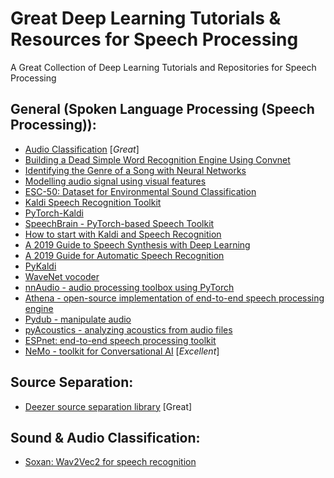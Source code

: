 # Great Deep Learning Tutorials & Resources for Speech Processing
A Great Collection of Deep Learning Tutorials and Repositories for Speech Processing

## General (Spoken Language Processing (Speech Processing)):  
- [Audio Classification](https://towardsdatascience.com/audio-classification-using-fastai-and-on-the-fly-frequency-transforms-4dbe1b540f89) [_Great_]  
- [Building a Dead Simple Word Recognition Engine Using Convnet](https://blog.manash.me/building-a-dead-simple-word-recognition-engine-using-convnet-in-keras-25e72c19c12b)  
- [Identifying the Genre of a Song with Neural Networks](https://medium.com/@navdeepsingh_2336/identifying-the-genre-of-a-song-with-neural-networks-851db89c42f0)  
- [Modelling audio signal using visual features](https://raghavgoyal14.github.io/2018/04/12/audio-via-vid-features.html)  
- [ESC-50: Dataset for Environmental Sound Classification](https://github.com/karolpiczak/ESC-50)  
- [Kaldi Speech Recognition Toolkit](https://github.com/kaldi-asr/kaldi)  
- [PyTorch-Kaldi](https://github.com/mravanelli/pytorch-kaldi)  
- [SpeechBrain - PyTorch-based Speech Toolkit](https://speechbrain.github.io/)  
- [How to start with Kaldi and Speech Recognition](https://towardsdatascience.com/how-to-start-with-kaldi-and-speech-recognition-a9b7670ffff6)  
- [A 2019 Guide to Speech Synthesis with Deep Learning](https://heartbeat.fritz.ai/a-2019-guide-to-speech-synthesis-with-deep-learning-630afcafb9dd)  
- [A 2019 Guide for Automatic Speech Recognition](https://heartbeat.fritz.ai/a-2019-guide-for-automatic-speech-recognition-f1e1129a141c)  
- [PyKaldi](https://github.com/pykaldi/pykaldi)  
- [WaveNet vocoder](https://github.com/r9y9/wavenet_vocoder)  
- [nnAudio - audio processing toolbox using PyTorch](https://github.com/KinWaiCheuk/nnAudio)  
- [Athena - open-source implementation of end-to-end speech processing engine](https://github.com/athena-team/athena/tree/simclr)   
- [Pydub - manipulate audio](https://github.com/jiaaro/pydub)  
- [pyAcoustics - analyzing acoustics from audio files](https://github.com/timmahrt/pyAcoustics)  
- [ESPnet: end-to-end speech processing toolkit](https://github.com/espnet/espnet)  
- [NeMo - toolkit for Conversational AI](https://github.com/NVIDIA/NeMo) [_Excellent_]  


## Source Separation:
- [Deezer source separation library](https://github.com/deezer/spleeter) [Great]   

## Sound & Audio Classification:
- [Soxan: Wav2Vec2 for speech recognition](https://github.com/m3hrdadfi/soxan)  


